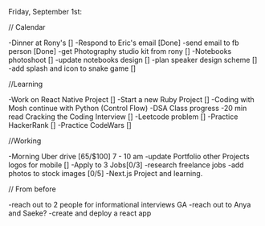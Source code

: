 Friday, September 1st:

// Calendar

-Dinner at Rony's []
-Respond to Eric's email [Done]
-send email to fb person [Done]
-get Photography studio kit from rony []
-Notebooks photoshoot []
-update notebooks design []
-plan speaker design scheme [] 
-add splash and icon to snake game []

//Learning

-Work on React Native Project []
-Start a new Ruby Project []
-Coding with Mosh continue with Python (Control Flow)
-DSA Class progress
-20 min read Cracking the Coding Interview []
-Leetcode problem []
-Practice HackerRank []
-Practice CodeWars []

//Working

-Morning Uber drive [65/$100] 7 - 10 am
-update Portfolio other Projects logos for mobile []
-Apply to 3 Jobs[0/3]
-research freelance jobs
-add photos to stock images [0/5]
-Next.js Project and learning.

// From before

-reach out to 2 people for informational interviews GA
-reach out to Anya and Saeke?
-create and deploy a react app
